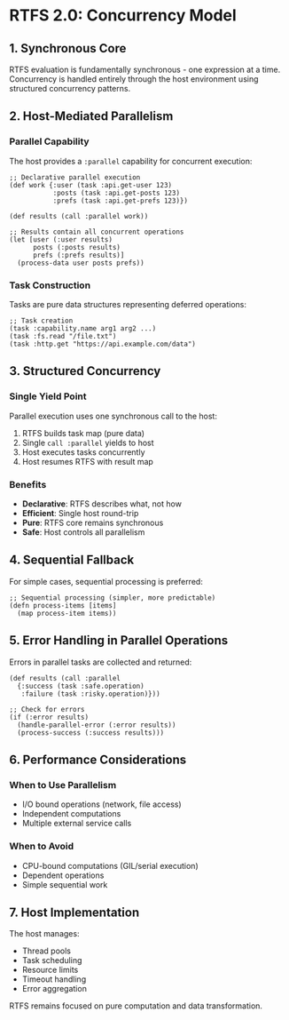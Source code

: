 # RTFS 2.0: Concurrency Model

## 1. Synchronous Core

RTFS evaluation is fundamentally synchronous - one expression at a time. Concurrency is handled entirely through the host environment using structured concurrency patterns.

## 2. Host-Mediated Parallelism

### Parallel Capability

The host provides a `:parallel` capability for concurrent execution:

```rtfs
;; Declarative parallel execution
(def work {:user (task :api.get-user 123)
           :posts (task :api.get-posts 123)
           :prefs (task :api.get-prefs 123)})

(def results (call :parallel work))

;; Results contain all concurrent operations
(let [user (:user results)
      posts (:posts results)
      prefs (:prefs results)]
  (process-data user posts prefs))
```

### Task Construction

Tasks are pure data structures representing deferred operations:

```rtfs
;; Task creation
(task :capability.name arg1 arg2 ...)
(task :fs.read "/file.txt")
(task :http.get "https://api.example.com/data")
```

## 3. Structured Concurrency

### Single Yield Point

Parallel execution uses one synchronous call to the host:

1. RTFS builds task map (pure data)
2. Single `call :parallel` yields to host
3. Host executes tasks concurrently
4. Host resumes RTFS with result map

### Benefits

- **Declarative**: RTFS describes what, not how
- **Efficient**: Single host round-trip
- **Pure**: RTFS core remains synchronous
- **Safe**: Host controls all parallelism

## 4. Sequential Fallback

For simple cases, sequential processing is preferred:

```rtfs
;; Sequential processing (simpler, more predictable)
(defn process-items [items]
  (map process-item items))
```

## 5. Error Handling in Parallel Operations

Errors in parallel tasks are collected and returned:

```rtfs
(def results (call :parallel
  {:success (task :safe.operation)
   :failure (task :risky.operation)}))

;; Check for errors
(if (:error results)
  (handle-parallel-error (:error results))
  (process-success (:success results)))
```

## 6. Performance Considerations

### When to Use Parallelism

- I/O bound operations (network, file access)
- Independent computations
- Multiple external service calls

### When to Avoid

- CPU-bound computations (GIL/serial execution)
- Dependent operations
- Simple sequential work

## 7. Host Implementation

The host manages:
- Thread pools
- Task scheduling
- Resource limits
- Timeout handling
- Error aggregation

RTFS remains focused on pure computation and data transformation.